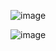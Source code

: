![image](https://github.com/geelabalakrishna/websiteurl/assets/70707659/c011849c-91e1-4878-be73-fd8a0f1e7883)


![image](https://github.com/geelabalakrishna/websiteurl/assets/70707659/80452cb3-2e2f-4153-9c13-7b24a647189a)

